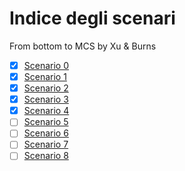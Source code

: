 # Indice degli scenari

From bottom to MCS by Xu & Burns

- [X] [Scenario 0](scenario_0/scenario_0.md)
- [X] [Scenario 1](scenario_1/scenario_1.md)
- [X] [Scenario 2](scenario_2/scenario_2.md)
- [X] [Scenario 3](scenario_3/scenario_3.md)
- [X] [Scenario 4](scenario_4/scenario_4.md)
- [ ] [Scenario 5](scenario_5/scenario_5.md)
- [ ] [Scenario 6](scenario_6/scenario_6.md)
- [ ] [Scenario 7](scenario_7/scenario_7.md)
- [ ] [Scenario 8](scenario_8/scenario_8.md)